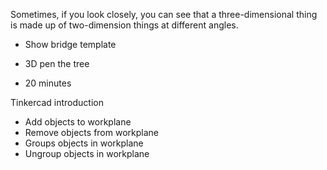 Sometimes, if you look closely, you can see that a three-dimensional thing is made up of two-dimension things at different angles.

* Show bridge template

* 3D pen the tree

* 20 minutes

Tinkercad introduction

- Add objects to workplane
- Remove objects from workplane
- Groups objects in workplane
- Ungroup objects in workplane
